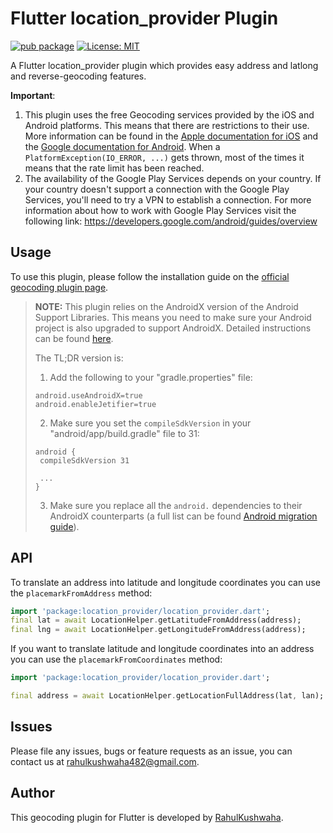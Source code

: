 # Flutter location_provider Plugin

[![pub package](https://img.shields.io/pub/v/geocoding.svg)](https://pub.dartlang.org/packages/geocoding)
[![License: MIT](https://img.shields.io/badge/license-MIT-blue.svg)](https://opensource.org/licenses/MIT)

A Flutter location_provider plugin which provides easy address and latlong and reverse-geocoding features.

**Important**:

1. This plugin uses the free Geocoding services provided by the iOS and Android platforms. This means that there are restrictions to their use. More information can be found in the [Apple documentation for iOS](https://developer.apple.com/documentation/corelocation/clgeocoder) and the [Google documentation for Android](https://developer.android.com/reference/android/location/Geocoder).
   When a `PlatformException(IO_ERROR, ...)` gets thrown, most of the times it means that the rate limit has been reached.
2. The availability of the Google Play Services depends on your country. If your country doesn't support a connection with the Google Play Services, you'll need to try a VPN to establish a connection. For more information about how to work with Google Play Services visit the following link: https://developers.google.com/android/guides/overview

## Usage

To use this plugin, please follow the installation guide on the [official geocoding plugin page](https://pub.dev/packages/geocoding/install).

> **NOTE:** This plugin relies on the AndroidX version of the Android Support Libraries. This means you need to make sure your Android project is also upgraded to support AndroidX. Detailed instructions can be found [here](https://flutter.dev/docs/development/packages-and-plugins/androidx-compatibility).
>
>The TL;DR version is:
>
>1. Add the following to your "gradle.properties" file:
>
>```
>android.useAndroidX=true
>android.enableJetifier=true
>```
>2. Make sure you set the `compileSdkVersion` in your "android/app/build.gradle" file to 31:
>
>```
>android {
>  compileSdkVersion 31
>
>  ...
>}
>```
>3. Make sure you replace all the `android.` dependencies to their AndroidX counterparts (a full list can be found [Android migration guide](https://developer.android.com/jetpack/androidx/migrate)).

## API

To translate an address into latitude and longitude coordinates you can use the `placemarkFromAddress` method:

``` dart
import 'package:location_provider/location_provider.dart';
final lat = await LocationHelper.getLatitudeFromAddress(address);
final lng = await LocationHelper.getLongitudeFromAddress(address);
```

If you want to translate latitude and longitude coordinates into an address you can use the `placemarkFromCoordinates` method:

``` dart
import 'package:location_provider/location_provider.dart';

final address = await LocationHelper.getLocationFullAddress(lat, lan);
```


## Issues

Please file any issues, bugs or feature requests as an issue, you can contact us at <rahulkushwaha482@gmail.com>.

## Author

This geocoding plugin for Flutter is developed by [RahulKushwaha](https://in.linkedin.com/in/rahulkushwaha482).
